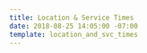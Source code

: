 ```yaml
---
title: Location & Service Times
date: 2018-08-25 14:05:00 -07:00
template: location_and_svc_times
---
```


